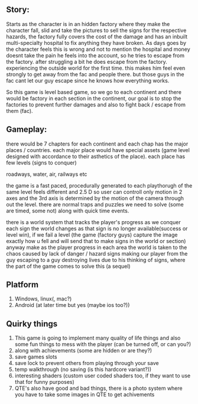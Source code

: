 ## Story:
Starts as the character is in an hidden factory where they make the character fall, slid and take the pictures to sell the signs for the respective hazards, the factory fully covers the cost of the damage and has an inbuilt multi-specialty hospital to fix anything they have broken.
As days goes by the character feels this is wrong and not to mention the hospital and money doesnt take the pain he feels into the account, so he tries to escape from the factory.
after struggling a bit he does escape from the factory. experiencing the outside world for the first time. this makes him feel even strongly to get away from the fac and people there. but those guys in the fac cant let our guy escape since he knows how everything works. 

So this game is level based game, so we go to each continent and there would be factory in each section in the continent, our goal is to stop the factories to prevent further damages and also to fight back / escape from them (fac).

## Gameplay:

there would be 7 chapters for each continent and each chap has the major places / countries. each major place would have special assets (game level designed with accordance to their asthetics of the place). each place has few levels (signs to conquer)

roadways, water, air, railways etc

the game is a fast paced, procedurally generated to each playthorugh of the same level feels different and 2.5 D so user can controll only motion in 2 axes and the 3rd axis is determined by the motion of the camera through out the level. there are normal traps and puzzles we need to solve (some are timed, some not) along with quick time events.

there is a world system that tracks the player's progress as we conquer each sign the world changes as that sign is no longer available(success or level win), if we fail a level (the game (factory guys) capture the image exactly how u fell and will send that to make signs in the world or section) anyway make as the player progress in each area the world is taken to the chaos caused by lack of danger / hazard signs making our player from the guy escaping to a guy destroying lives due to his thinking of signs, where the part of the game comes to solve this (a sequel)

## Platform
1. Windows, linux(, mac?)
2. Android (at later time but yes (maybe ios too?))

## Quirky things
1. This game is going to implement many quality of life things and also some fun things to mess with the player (can be turned off, or can you?)
2. along with achievements (some are hidden or are they?)
3. save games slots
4. save lock to prevent others from playing through your save
5. temp walkthrough (no saving (is this hardcore variant?))
6. interesting shaders (custom user coded shaders too, if they want to use that for funny purposes)
7. QTE's also have good and bad things, there is a photo system where you have to take some images in QTE to get achivements